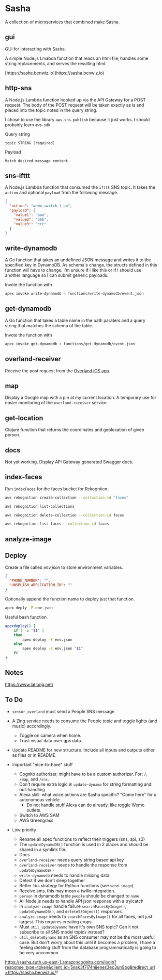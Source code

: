 # Sasha

A collection of microservices that combined make Sasha.

## gui

GUI for interacting with Sasha.

A simple Node.js Lmabda function that reads an html file, handles some string replacements, and serves the resulting html.

[https://sasha.benwiz.io](https://sasha.benwiz.io)

## http-sns

A Node.js Lambda function hooked up via the API Gateway for a POST request. The body of the POST request will be taken exactly as is and placed into the topic noted in the query string.

I chose to use the library `aws-sns-publish` because it just works. I should probably learn `aws-sdk`.

Query string

```text
topic STRING (required)
```

Payload

```text
Match desired message content.
```

## sns-ifttt

A Node.js Lambda function that consumed the `ifttt` SNS topic. It takes the `action` and optional `payload` from the following message.

```json
{
  "action": "wemo_switch_1_on",
  "payload": {
    "value1": "aaa",
    "value2": "bbb",
    "value3": "ccc"
  }
}
```

## write-dynamodb

A Go function that takes an undefined JSON message and writes it to the specified key in DynamoDB. As schema's change, the structs defined in this function will have to change. I'm unsure if I like this or if I should use another language so I can submit generic payloads.

Invote the function with

```bash
apex invoke write-dynamodb < functions/write-dynamodb/event.json
```

## get-dynamodb

A Go function that takes a table name in the path paraters and a query string that matches the schema of the table.

Invote the function with

```bash
apex invoke get-dynamodb < functions/get-dynamodb/event.json
```

## overland-receiver

Receive the post request from the [Overland iOS app](https://overland.p3k.io/).

## map

Display a Google map with a pin at my current location. A temporary use for easier monitoring of the `overland-receiver` service.

## get-location

Clojure function that returns the coordinates and geolocation of given person.

## docs

Not yet working. Display API Gateway generated Swagger docs.

## index-faces

Run `indexFaces` for the faces bucket for Rekogntion.

```bash
aws rekognition create-collection --collection-id "faces"
```

```bash
aws rekognition list-collections
```

```bash
aws rekognition delete-collection --collection-id faces
```

```bash
aws rekognition list-faces --collection-id faces
```

## analyze-image

## Deploy

Create a file called _env.json_ to store environment variables.

```json
{
  "PHONE_NUMBER": "",
  "UNSPLASH_APPLICATION_ID": ""
}
```

Optionally append the function name to deploy just that function.

```bash
apex deply -E env.json
```

Useful bash function.

```bash
apexdeploy() {
    if [ -z "$1" ]
    then
        apex deploy -E env.json
    else
        apex deploy -E env.json "$1"
    fi
}
```

## Notes

https://www.latlong.net/

## To Do

- `sensor_overland` must send a People SNS message.
- A Zing service needs to consume the People topic and toggle lights (and music) accordingly.
  - Toggle on camera when home.
  - Trust visual data over gps data.
- Update README for new structure. Include all inputs and outputs either as files or in README.

- Important "nice-to-have" stuff
  - Cognito authorizer, might have to be a custom authorizer. For: `/`, `/map`, and `/sns`.
  - Don't require extra logic in `update-dynamo` for string formatting and null handling
  - Alexa skill: what voice actions are Sasha specific? "Come here" for a autonomous vehicle.
    - Do not handle stuff Alexa can do already, like toggle Wemo outlets.
  - Switch to AWS SAM
  - AWS Greengrass

- Low priority
  - Rename all apex functions to reflect their triggers (sns, api, s3)
  - The `updateDynamoDB()` function is used in 2 places and should be shared in a symlink file.
  - Docs
  - `overland-receiver` needs query string based api key
  - `overland-receiver` needs to handle the response from `updateDynamoDB()`
  - `write-dynamodb` needs to handle missing data
  - Detect if we don't sleep together
  - Better libs strategy for Python functions (see `send-image`).
  - Receive sms, this may mean a twilio integration.
  - `person` in dynamodb table `people` should be changed to `name`
  - All Node.js needs to handle API json response with a try/catch
  - In `analyze-image` handle failure `searchFacesByImage()`, `updateDynamoDB()`, and `deleteS3Object()` responses.
  - `analyze-image` needs to `searchFacesByImage()` for all faces, not just largest. This requires creating crops.
  - Must `util_updateDyanmo` have it's own SNS topic? Can it not subscribe to all SNS model topics instead?
  - `util_deleteDynamo` as an SNS consumer may not be the most useful case. But don't worry about this until it becomes a problem, I have a feeling deleting stuff from the database programmatically is going to be very uncommon.

https://sasha.auth.us-east-1.amazoncognito.com/login?response_type=token&client_id=5nak3f7i74nijenes3ec3un9bg&redirect_uri=https://sasha.benwiz.io/?
